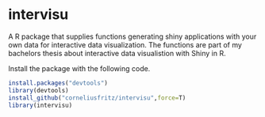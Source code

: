 # intervisu
A R package that supplies functions generating shiny applications with your own data for interactive data visualization.
The functions are part of my bachelors thesis about interactive data visualistion with Shiny in R. 

Install the package with the following code.

```R
install.packages("devtools")
library(devtools)
install_github("corneliusfritz/intervisu",force=T)
library(intervisu)
```
